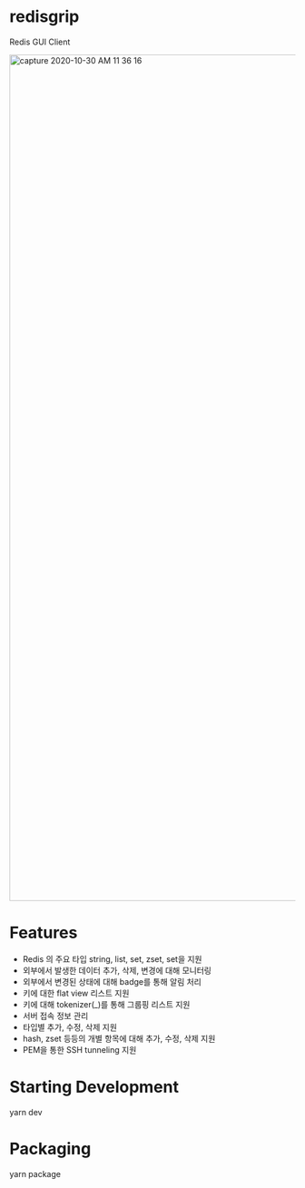 # redisgrip
Redis GUI Client

<img width="1492" alt="capture 2020-10-30 AM 11 36 16" src="https://user-images.githubusercontent.com/1419791/98190024-8642b080-1f59-11eb-901c-919368ed93fd.png">


# Features
- Redis 의 주요 타입 string, list, set, zset, set을 지원
- 외부에서 발생한 데이터 추가, 삭제, 변경에 대해 모니터링 
- 외부에서 변경된 상태에 대해 badge를 통해 알림 처리
- 키에 대한 flat view 리스트 지원
- 키에 대해 tokenizer(_)를 통해 그룹핑 리스트 지원
- 서버 접속 정보 관리
- 타입별 추가, 수정, 삭제 지원
- hash, zset 등등의 개별 항목에 대해 추가, 수정, 삭제 지원
- PEM을 통한 SSH tunneling 지원


# Starting Development
yarn dev


# Packaging 
yarn package
